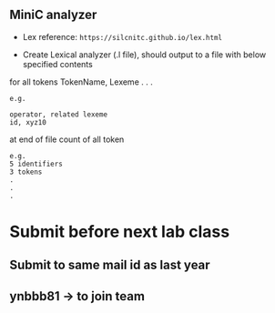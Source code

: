 ## MiniC analyzer

- Lex reference: `https://silcnitc.github.io/lex.html`

- Create Lexical analyzer (.l file), should output to a file with below specified contents

for all tokens
TokenName, Lexeme
.
.
.
```
e.g.

operator, related lexeme
id, xyz10
```

at end of file
count of all token

```
e.g.
5 identifiers
3 tokens
.
.
.
```


# Submit before next lab class

## Submit to same mail id as last year

## ynbbb81 -> to join team
